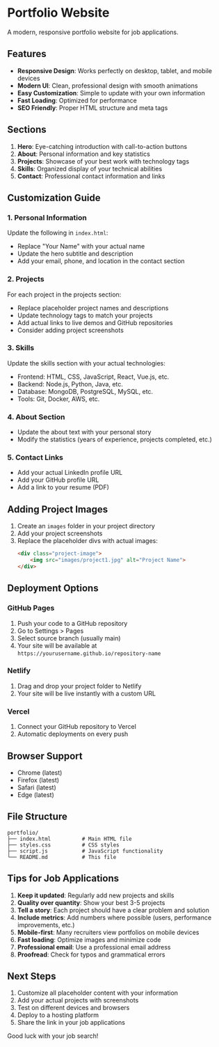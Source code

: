 # Portfolio Website

A modern, responsive portfolio website for job applications.

## Features

- **Responsive Design**: Works perfectly on desktop, tablet, and mobile devices
- **Modern UI**: Clean, professional design with smooth animations
- **Easy Customization**: Simple to update with your own information
- **Fast Loading**: Optimized for performance
- **SEO Friendly**: Proper HTML structure and meta tags

## Sections

1. **Hero**: Eye-catching introduction with call-to-action buttons
2. **About**: Personal information and key statistics
3. **Projects**: Showcase of your best work with technology tags
4. **Skills**: Organized display of your technical abilities
5. **Contact**: Professional contact information and links

## Customization Guide

### 1. Personal Information
Update the following in `index.html`:
- Replace "Your Name" with your actual name
- Update the hero subtitle and description
- Add your email, phone, and location in the contact section

### 2. Projects
For each project in the projects section:
- Replace placeholder project names and descriptions
- Update technology tags to match your projects
- Add actual links to live demos and GitHub repositories
- Consider adding project screenshots

### 3. Skills
Update the skills section with your actual technologies:
- Frontend: HTML, CSS, JavaScript, React, Vue.js, etc.
- Backend: Node.js, Python, Java, etc.
- Database: MongoDB, PostgreSQL, MySQL, etc.
- Tools: Git, Docker, AWS, etc.

### 4. About Section
- Update the about text with your personal story
- Modify the statistics (years of experience, projects completed, etc.)

### 5. Contact Links
- Add your actual LinkedIn profile URL
- Add your GitHub profile URL
- Add a link to your resume (PDF)

## Adding Project Images

1. Create an `images` folder in your project directory
2. Add your project screenshots
3. Replace the placeholder divs with actual images:
   ```html
   <div class="project-image">
       <img src="images/project1.jpg" alt="Project Name">
   </div>
   ```

## Deployment Options

### GitHub Pages
1. Push your code to a GitHub repository
2. Go to Settings > Pages
3. Select source branch (usually main)
4. Your site will be available at `https://yourusername.github.io/repository-name`

### Netlify
1. Drag and drop your project folder to Netlify
2. Your site will be live instantly with a custom URL

### Vercel
1. Connect your GitHub repository to Vercel
2. Automatic deployments on every push

## Browser Support

- Chrome (latest)
- Firefox (latest)
- Safari (latest)
- Edge (latest)

## File Structure

```
portfolio/
├── index.html          # Main HTML file
├── styles.css          # CSS styles
├── script.js           # JavaScript functionality
└── README.md           # This file
```

## Tips for Job Applications

1. **Keep it updated**: Regularly add new projects and skills
2. **Quality over quantity**: Show your best 3-5 projects
3. **Tell a story**: Each project should have a clear problem and solution
4. **Include metrics**: Add numbers where possible (users, performance improvements, etc.)
5. **Mobile-first**: Many recruiters view portfolios on mobile devices
6. **Fast loading**: Optimize images and minimize code
7. **Professional email**: Use a professional email address
8. **Proofread**: Check for typos and grammatical errors

## Next Steps

1. Customize all placeholder content with your information
2. Add your actual projects with screenshots
3. Test on different devices and browsers
4. Deploy to a hosting platform
5. Share the link in your job applications

Good luck with your job search!